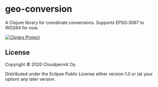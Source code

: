 # geo-conversion

A Clojure library for coordinate conversions. Supports EPSG:3067 to WGS84 for now.

[![Clojars Project](http://clojars.org/lupapiste/geo-conversion/latest-version.svg)](http://clojars.org/lupapiste/geo-conversion)

## License

Copyright © 2020 Cloudpermit Oy.

Distributed under the Eclipse Public License either version 1.0 or (at
your option) any later version.
